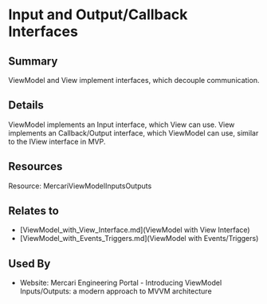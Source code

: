 # Input and Output/Callback Interfaces

## Summary
ViewModel and View implement interfaces, which decouple communication.

## Details
ViewModel implements an Input interface, which View can use.
View implements an Callback/Output interface, which ViewModel can use, similar to the IView interface in MVP.

## Resources
Resource: MercariViewModelInputsOutputs


## Relates to

* [ViewModel_with_View_Interface.md](ViewModel with View Interface)
* [ViewModel_with_Events_Triggers.md](ViewModel with Events/Triggers)

## Used By
* Website: Mercari Engineering Portal - Introducing ViewModel Inputs/Outputs: a modern approach to MVVM architecture

